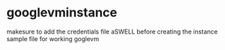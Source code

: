 # googlevminstance
makesure to add the credentials file aSWELL before creating the instance
 sample file for working goglevm

